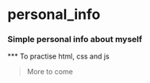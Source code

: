 # personal_info
### Simple personal info about myself
*** To practise html, css and js

>More to come
